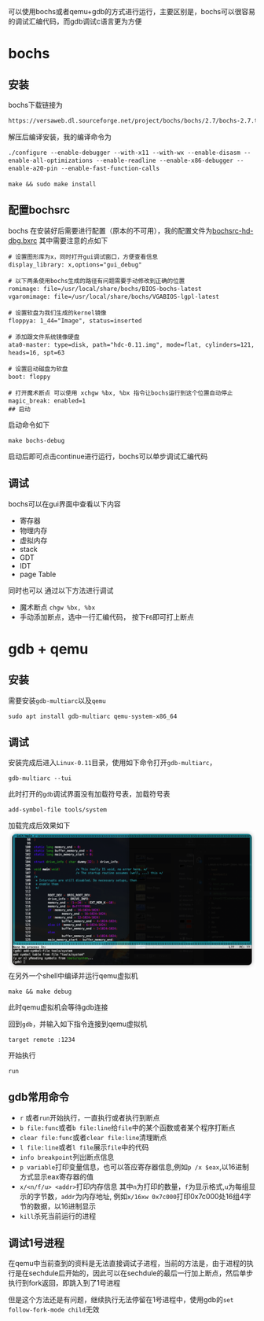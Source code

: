 
可以使用bochs或者qemu+gdb的方式进行运行，主要区别是，bochs可以很容易的调试汇编代码，而gdb调试c语言更为方便
# bochs
## 安装
bochs下载链接为
```html
https://versaweb.dl.sourceforge.net/project/bochs/bochs/2.7/bochs-2.7.tar.gz
```
解压后编译安装，我的编译命令为
```shell
./configure --enable-debugger --with-x11 --with-wx --enable-disasm --enable-all-optimizations --enable-readline --enable-x86-debugger --enable-a20-pin --enable-fast-function-calls

make && sudo make install
```
## 配置bochsrc
bochs 在安装好后需要进行配置（原本的不可用），我的配置文件为[bochsrc-hd-dbg.bxrc](../tools/bochs/bochsrc/bochsrc-hd-dbg.bxrc)
其中需要注意的点如下
```shell
# 设置图形库为x，同时打开gui调试窗口，方便查看信息
display_library: x,options="gui_debug" 

# 以下两条使用bochs生成的路径有问题需要手动修改到正确的位置
romimage: file=/usr/local/share/bochs/BIOS-bochs-latest 
vgaromimage: file=/usr/local/share/bochs/VGABIOS-lgpl-latest

# 设置软盘为我们生成的kernel镜像
floppya: 1_44="Image", status=inserted

# 添加跟文件系统镜像硬盘
ata0-master: type=disk, path="hdc-0.11.img", mode=flat, cylinders=121, heads=16, spt=63

# 设置启动磁盘为软盘
boot: floppy

# 打开魔术断点 可以使用 xchgw %bx, %bx 指令让bochs运行到这个位置自动停止 
magic_break: enabled=1
## 启动
```
启动命令如下
```shell
make bochs-debug
```
启动后即可点击continue进行运行，bochs可以单步调试汇编代码

## 调试
bochs可以在gui界面中查看以下内容
- 寄存器
- 物理内存
- 虚拟内存
- stack
- GDT
- IDT
- page Table

同时也可以 通过以下方法进行调试
- 魔术断点 `chgw %bx, %bx`
- 手动添加断点，选中一行汇编代码， 按下`F6`即可打上断点

# gdb + qemu
## 安装

需要安装`gdb-multiarc`以及`qemu`
```shell
sudo apt install gdb-multiarc qemu-system-x86_64
```
## 调试
安装完成后进入`Linux-0.11`目录，使用如下命令打开`gdb-multiarc`，
```shell
gdb-multiarc --tui
```
此时打开的`gdb`调试界面没有加载符号表，加载符号表
```shell
add-symbol-file tools/system
```
加载完成后效果如下
![](./img/gdb_load_symbol.png)
在另外一个shell中编译并运行qemu虚拟机
```shell
make && make debug
```
此时qemu虚拟机会等待gdb连接

回到`gdb`，并输入如下指令连接到qemu虚拟机
```shell
target remote :1234
```
开始执行
```shell
run
```
## gdb常用命令
- `r` 或者`run`开始执行，一直执行或者执行到断点
- `b file:func`或者`b file:line`给`file`中的某个函数或者某个程序打断点
- `clear file:func`或者`clear file:line`清理断点
- `l file:line`或者`l file`展示`file`中的代码
- `info breakpoint`列出断点信息
- `p variable`打印变量信息，也可以答应寄存器信息,例如`p /x $eax`,以16进制方式显示eax寄存器的值
- `x/<n/f/u> <addr>`打印内存信息 其中`n`为打印的数量，`f`为显示格式,`u`为每组显示的字节数，`addr`为内存地址, 例如`x/16xw 0x7c000`打印0x7c000处16组4字节的数据，以16进制显示
- `kill`杀死当前运行的进程
## 调试1号进程
在qemu中当前查到的资料是无法直接调试子进程，当前的方法是，由于进程的执行是在sechdule后开始的，因此可以在sechdule的最后一行加上断点，然后单步执行到fork返回，即跳入到了1号进程

但是这个方法还是有问题，继续执行无法停留在1号进程中，使用gdb的`set follow-fork-mode child`无效